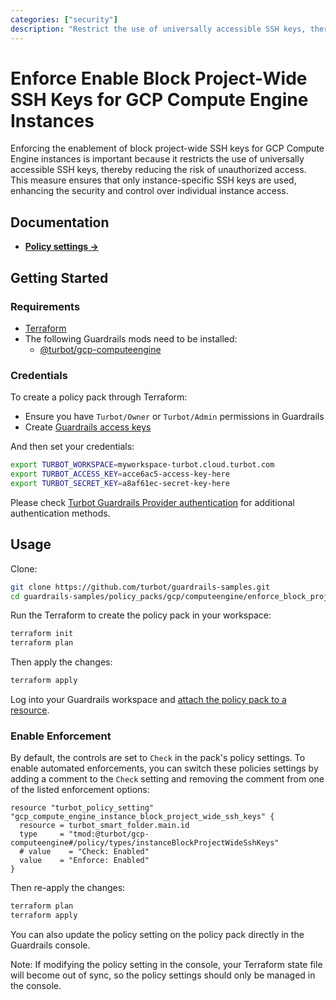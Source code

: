 ```yaml
---
categories: ["security"]
description: "Restrict the use of universally accessible SSH keys, thereby reducing the risk of unauthorized access."
---
```


# Enforce Enable Block Project-Wide SSH Keys for GCP Compute Engine Instances

Enforcing the enablement of block project-wide SSH keys for GCP Compute Engine instances is important because it restricts the use of universally accessible SSH keys, thereby reducing the risk of unauthorized access. This measure ensures that only instance-specific SSH keys are used, enhancing the security and control over individual instance access.

## Documentation

- **[Policy settings →](https://hub-guardrails-turbot-com-git-development-turbot.vercel.app/policy-packs/enforce_block_project_wide_ssh_keys_is_enabled_for_instances/settings)**

## Getting Started

### Requirements

- [Terraform](https://developer.hashicorp.com/terraform/tutorials/aws-get-started/install-cli)
- The following Guardrails mods need to be installed:
  - [@turbot/gcp-computeengine](https://hub-guardrails-turbot-com-git-development-turbot.vercel.app/gcp/mods/gcp-computeengine)

### Credentials

To create a policy pack through Terraform:

- Ensure you have `Turbot/Owner` or `Turbot/Admin` permissions in Guardrails
- Create [Guardrails access keys](https://turbot.com/guardrails/docs/guides/iam/access-keys#generate-a-new-guardrails-api-access-key)

And then set your credentials:

```sh
export TURBOT_WORKSPACE=myworkspace-turbot.cloud.turbot.com
export TURBOT_ACCESS_KEY=acce6ac5-access-key-here
export TURBOT_SECRET_KEY=a8af61ec-secret-key-here
```

Please check [Turbot Guardrails Provider authentication](https://registry.terraform.io/providers/turbot/turbot/latest/docs#authentication) for additional authentication methods.

## Usage

Clone:

```sh
git clone https://github.com/turbot/guardrails-samples.git
cd guardrails-samples/policy_packs/gcp/computeengine/enforce_block_project_wide_ssh_keys_is_enabled_for_instances
```

Run the Terraform to create the policy pack in your workspace:

```sh
terraform init
terraform plan
```

Then apply the changes:

```sh
terraform apply
```

Log into your Guardrails workspace and [attach the policy pack to a resource](https://turbot.com/guardrails/docs/guides/working-with-folders/smart#attach-a-smart-folder-to-a-resource).

### Enable Enforcement

By default, the controls are set to `Check` in the pack's policy settings. To enable automated enforcements, you can switch these policies settings by adding a comment to the `Check` setting and removing the comment from one of the listed enforcement options:

```hcl
resource "turbot_policy_setting" "gcp_compute_engine_instance_block_project_wide_ssh_keys" {
  resource = turbot_smart_folder.main.id
  type     = "tmod:@turbot/gcp-computeengine#/policy/types/instanceBlockProjectWideSshKeys"
  # value    = "Check: Enabled"
  value    = "Enforce: Enabled"
}

```

Then re-apply the changes:

```sh
terraform plan
terraform apply
```

You can also update the policy setting on the policy pack directly in the Guardrails console.

Note: If modifying the policy setting in the console, your Terraform state file will become out of sync, so the policy settings should only be managed in the console.
